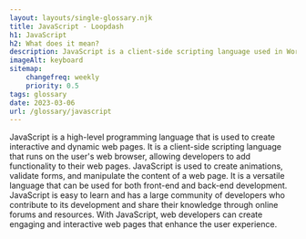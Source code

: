```yaml
--- 
layout: layouts/single-glossary.njk
title: JavaScript - Loopdash
h1: JavaScript
h2: What does it mean?
description: JavaScript is a client-side scripting language used in WordPress to add interactivity and dynamic functionality to web pages.
imageAlt: keyboard
sitemap:
	changefreq: weekly
	priority: 0.5
tags: glossary
date: 2023-03-06
url: /glossary/javascript
---
```


JavaScript is a high-level programming language that is used to create interactive and dynamic web pages. It is a client-side scripting language that runs on the user's web browser, allowing developers to add functionality to their web pages. JavaScript is used to create animations, validate forms, and manipulate the content of a web page. It is a versatile language that can be used for both front-end and back-end development. JavaScript is easy to learn and has a large community of developers who contribute to its development and share their knowledge through online forums and resources. With JavaScript, web developers can create engaging and interactive web pages that enhance the user experience.
